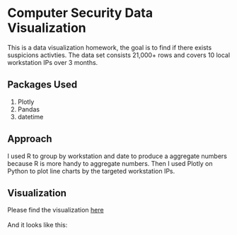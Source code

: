 # Computer Security Data Visualization

This is a data visualization homework, the goal is to find if there exists suspicions activties. The data set consists 21,000+ rows and covers 10 local workstation IPs over 3 months.

## Packages Used
1. Plotly
2. Pandas
3. datetime

## Approach
I used R to group by workstation and date to produce a aggregate numbers because R is more handy to aggregate numbers. Then I used Plotly on Python to plot line charts by the targeted workstation IPs. 

## Visualization
Please find the visualization [here](https://jacquessham.github.io/computer_security_dataviz_viz/)
<br>
<br>
And it looks like this:<br>
<img scr="viz.png">
